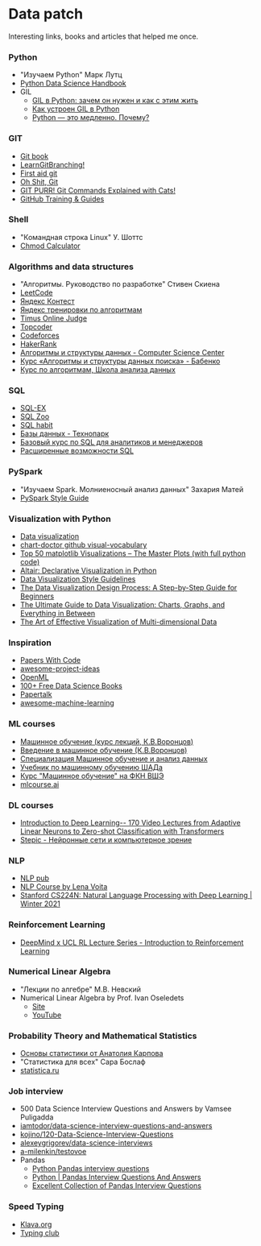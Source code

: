 # Data patch

Interesting links, books and articles that helped me once.

### Python
* "Изучаем Python" Марк Лутц
* [Python Data Science Handbook](https://jakevdp.github.io/PythonDataScienceHandbook/)
* GIL
    * [GIL в Python: зачем он нужен и как с этим жить](https://www.youtube.com/watch?v=AWX4JnAnjBE)
    * [Как устроен GIL в Python](https://habr.com/ru/post/84629/)
    * [Python — это медленно. Почему?](https://habr.com/ru/company/ruvds/blog/418823/)

### GIT
* [Git book](https://git-scm.com/book/ru/v2)
* [LearnGitBranching!](https://learngitbranching.js.org/?locale=ru_RU)
* [First aid git](https://firstaidgit.io/#/)
* [Oh Shit, Git](https://ohshitgit.com/)
* [GIT PURR! Git Commands Explained with Cats!](https://girliemac.com/blog/2017/12/26/git-purr/)
* [GitHub Training & Guides](https://www.youtube.com/githubguides)

### Shell
* "Командная строка Linux" У. Шоттс
* [Chmod Calculator](https://chmodcommand.com/)

### Algorithms and data structures
* "Алгоритмы. Руководство по разработке" Стивен Скиена
* [LeetCode](https://leetcode.com/)
* [Яндекс Контест](https://contest.yandex.ru/)
* [Яндекс тренировки по алгоритмам](https://yandex.ru/yaintern/algorithm-training)
* [Timus Online Judge](https://acm.timus.ru/)
* [Topcoder](https://www.topcoder.com/)
* [Codeforces](https://codeforces.com/)
* [HakerRank](https://www.hackerrank.com/)
* [Алгоритмы и структуры данных - Computer Science Center](https://www.youtube.com/playlist?list=PLlb7e2G7aSpQutUr7qYIunvm04cqdr5mx)
* [Курс «Алгоритмы и структуры данных поиска» - Бабенко](https://www.youtube.com/playlist?list=PLJOzdkh8T5koEPv-R5W0ovmL_T2BjB1HX)
* [Курс по алгоритмам, Школа анализа данных](https://www.youtube.com/playlist?list=PLJOzdkh8T5koY39DBaUhD7_GlOfcMJqyZ)

### SQL
* [SQL-EX](https://www.sql-ex.ru/?Lang=0)
* [SQL Zoo](https://sqlzoo.net/wiki/SQL_Tutorial)
* [SQL habit](https://www.sqlhabit.com/quizzes/data-analysis-skill-test)
* [Базы данных - Технопарк](https://www.youtube.com/playlist?list=PLrCZzMib1e9oOFQbuOgjKYbRUoA8zGKnj)
* [Базовый курс по SQL для аналитиков и менеджеров](https://www.youtube.com/playlist?list=PLKl9v2TQvIkq4i_hZwZ1PmobxJSkIGwBf)
* [Расширенные возможности SQL](https://youtube.com/playlist?list=PLKl9v2TQvIkqHEOvM1sLX3rNJ3WZJRKQ9)

### PySpark
* "Изучаем Spark. Молниеносный анализ данных" Захария Матей
* [PySpark Style Guide](https://github.com/palantir/pyspark-style-guide)

### Visualization with Python
* [Data visualization](https://material.io/design/communication/data-visualization.html)
* [chart-doctor github visual-vocabulary](https://github.com/Financial-Times/chart-doctor/tree/main/visual-vocabulary)
* [Top 50 matplotlib Visualizations – The Master Plots (with full python code)](https://www.machinelearningplus.com/plots/top-50-matplotlib-visualizations-the-master-plots-python/)
* [Altair: Declarative Visualization in Python](https://altair-viz.github.io/gallery/index.html)
* [Data Visualization Style Guidelines](https://docs.google.com/spreadsheets/d/1F1gm5QLXh3USC8ZFx_M9TXYxmD-X5JLDD0oJATRTuIE/edit#gid=1679646668)
* [The Data Visualization Design Process: A Step-by-Step Guide for Beginners](https://depictdatastudio.com/data-visualization-design-process-step-by-step-guide-for-beginners/)
* [The Ultimate Guide to Data Visualization: Charts, Graphs, and Everything in Between](https://www.tapclicks.com/resources/blog/the-ultimate-guide-to-data-visualization/)
* [The Art of Effective Visualization of Multi-dimensional Data](https://towardsdatascience.com/the-art-of-effective-visualization-of-multi-dimensional-data-6c7202990c57)

### Inspiration
* [Papers With Code](https://paperswithcode.com/)
* [awesome-project-ideas](https://github.com/NirantK/awesome-project-ideas)
* [OpenML](https://www.openml.org/)
* [100+ Free Data Science Books](https://www.learndatasci.com/free-data-science-books/)
* [Papertalk](https://papertalk.org/index)
* [awesome-machine-learning](https://github.com/josephmisiti/awesome-machine-learning/blob/master/blogs.md)

### ML courses
* [Машинное обучение (курс лекций, К.В.Воронцов)](http://www.machinelearning.ru/wiki/index.php?title=%D0%9C%D0%B0%D1%88%D0%B8%D0%BD%D0%BD%D0%BE%D0%B5_%D0%BE%D0%B1%D1%83%D1%87%D0%B5%D0%BD%D0%B8%D0%B5_%28%D0%BA%D1%83%D1%80%D1%81_%D0%BB%D0%B5%D0%BA%D1%86%D0%B8%D0%B9%2C_%D0%9A.%D0%92.%D0%92%D0%BE%D1%80%D0%BE%D0%BD%D1%86%D0%BE%D0%B2%29)
* [Введение в машинное обучение (К.В.Воронцов)](https://www.coursera.org/learn/vvedenie-mashinnoe-obuchenie)
* [Специализация Машинное обучение и анализ данных](https://www.coursera.org/specializations/machine-learning-data-analysis)
* [Учебник по машинному обучению ШАДа](https://ml-handbook.ru/)
* [Курс "Машинное обучение" на ФКН ВШЭ](https://github.com/esokolov/ml-course-hse)
* [mlcourse.ai](https://github.com/Yorko/mlcourse.ai)

### DL courses
* [Introduction to Deep Learning-- 170 Video Lectures from Adaptive Linear Neurons to Zero-shot Classification with Transformers](https://sebastianraschka.com/blog/2021/dl-course.html)
* [Stepic - Нейронные сети и компьютерное зрение](https://stepik.org/course/50352/syllabus)

### NLP
* [NLP pub](https://nlpub.ru/)
* [NLP Course by Lena Voita](https://lena-voita.github.io/nlp_course.html)
* [Stanford CS224N: Natural Language Processing with Deep Learning | Winter 2021](https://www.youtube.com/playlist?list=PLoROMvodv4rOSH4v6133s9LFPRHjEmbmJ)

### Reinforcement Learning
* [DeepMind x UCL RL Lecture Series - Introduction to Reinforcement Learning](https://www.youtube.com/watch?v=TCCjZe0y4Qc)

### Numerical Linear Algebra
* "Лекции по алгебре" М.В. Невский
* Numerical Linear Algebra by Prof. Ivan Oseledets
    * [Site](https://nla.skoltech.ru/index.html)
    * [YouTube](https://www.youtube.com/playlist?list=PLy_LHooyVCB3qucYk5jx--J2JhE0sC9kt)

### Probability Theory and Mathematical Statistics
* [Основы статистики от Анатолия Карпова](https://stepik.org/course/76/info)
* "Статистика для всех" Сара Бослаф
* [statistica.ru](http://statistica.ru/)

### Job interview
* 500 Data Science Interview Questions and Answers by Vamsee Puligadda
* [iamtodor/data-science-interview-questions-and-answers](https://github.com/iamtodor/data-science-interview-questions-and-answers)
* [kojino/120-Data-Science-Interview-Questions](https://github.com/kojino/120-Data-Science-Interview-Questions)
* [alexeygrigorev/data-science-interviews](https://github.com/alexeygrigorev/data-science-interviews)
* [a-milenkin/testovoe](https://github.com/a-milenkin/testovoe)
* Pandas
    * [Python Pandas interview questions](https://www.javatpoint.com/python-pandas-interview-questions)
    * [Python | Pandas Interview Questions And Answers](https://www.kausalvikash.in/python-pandas-interview-questions-and-answers-for-freshers/)
    * [Excellent Collection of Pandas Interview Questions](https://www.kaggle.com/getting-started/119445)

### Speed Typing
* [Klava.org](https://klava.org/delta/#eng_begin)
* [Typing club](https://www.typingclub.com/)
